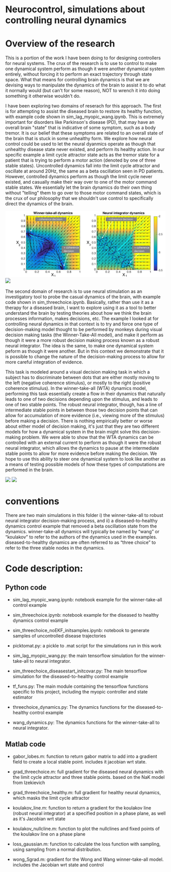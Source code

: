 # Neurocontrol, simulations about controlling neural dynamics

# Overview of the research
This is a portion of the work I have been doing to for designing controllers for neural systems. The crux of the research is to use to control to make one dynamical system perform as though it were another dynamical system entirely, without forcing it to perform an exact trajectory through state space. What that means for controlling brain dynamics is that we are devising ways to manipulate the dynamics of the brain to assist it to do what it normally would (but can't for some reason), NOT to wrench it into doing something it otherwise wouldn't do. 

I have been exploring two domains of reserach for this approach. The first is for attempting to assist the diseased brain to restore its healthy function, with example code shown in sim_lag_myopic_wang.ipynb. This is extremely important for disorders like Parkinson's disease (PD), that may have an overall brain "state" that is indicative of some symptom, such as a body tremor. It is our belief that these symptoms are related to an overall state of the brain that is stuck in some unhealthy form. We explore how neural control could be used to let the neural dyanmics operate as though that unhealthy disease state never existed, and perform its healthy action. In our specific example a limit cycle attractor state acts as the tremor state for a patient that is trying to perform a motor action (denoted by one of three stable states). Uncontrolled dynamics fall into the limit cycle attractor and oscillate at around 20Hz, the same as a beta oscillation seen in PD patients. However, controlled dynamics perform as though the limit cycle never existed, and casually make their way over to one of the motor command stable states. We essentially let the brain dynamics do their own thing without "telling" them to go over to those motor command states, which is the crux of our philosophy that we shouldn't use control to specifically direct the dynamics of the brain.

![](https://github.com/catniplab/myopiccontrol/blob/master/decision_phaseportrait.jpg)
![](https://github.com/catniplab/myopiccontrol/disease_controlled.png)


The second domain of research is to use neural stimulation as an investigatory tool to probe the casual dynamics of the brain, with example code shown in sim_threechoice.ipynb. Basically, rather than use it as a therapy for a diseased brain, I want to explore using it as a tool to better understand the brain by testing theories about how we think the brain processes information, makes decisions, etc. The example I looked at for controlling neural dynamics in that context is to try and force one type of decision-making model thought to be performed by monkeys during visual decision making tasks (the Winner-Take-All model), and make it perform as though it were a more robust decision making process known as a robust neural integrator. The idea is the same, to make one dynamical system peform as though it were another. But in this context we demonstrate that it is possible to change the nature of the decision-making process to allow for more careful integration of evidence.

This task is modeled around a visual decision making task in which a subject has to discriminate between dots that are either mostly moving to the left (negative coherence stimulus), or mostly to the right (positive coherence stimulus). In the winner-take-all (WTA) dynamics model, performing this task essentially create a flow in their dynamics that naturally leads to one of two decisions depending upon the stimulus, and leads to one of two stable points. The robust neural integrator, though, has a line of intermediate stable points in between those two decision points that can allow for accumulation of more evidence (i.e., viewing more of the stimulus) before making a decision. There is nothing empirically better or worse about either model of decision making, it's just that they are two different models for how a dynamical system in the brain might solve this decision-making problem. We were able to show that the WTA dynamics can be controlled with an external current to perform as though it were the robust neural integrator, which allows the dynamics to pause at the intermediate stable points to allow for more evidence before making the decision. We hope to use this ability to steer one dynamical system to look like another as a means of testing possible models of how these types of computations are performed in the brain.

![](https://github.com/catniplab/myopiccontrol/decision_phaseportrait.jpg)
![](https://github.com/catniplab/myopiccontrol/decision_results.png)

# conventions
There are two main simulations in this folder i) the winner-take-all to robust neural integrator decision-making process, and ii) a diseased-to-healthy dynamics control example that removed a beta oscillation state from the dynamics. winner-take-all dynamics will typically be named by “wang” or “koulakov” to refer to the authors of the dynamics used in the examples. diseased-to-healthy dynamics are often referred to as “three choice” to refer to the three stable nodes in the dynamics.


# Code description:
## Python code

- sim_lag_myopic_wang.ipynb: notebook example for the winner-take-all control example
- sim_threechoice.ipynb: notebook example for the diseased to healthy dynamics control example
- sim_threechoice_noEKF_initsamples.ipynb: notebook to generate samples of uncontrolled disease trajectories

- picktomat.py: a pickle to .mat script for the simulations run in this work
- sim_lag_myopic_wang.py: the main tensorflow simulation for the winner-take-all to neural integrator.
- sim_threechoice_diseasestart_initcovar.py: The main tensorflow simulation for the diseased-to-healthy control example
- tf_funs.py: The main module containing the tensorflow functions specific to this project, including the myopic controller and state estimator
- threechoice_dynamics.py: The dynamics functions for the diseased-to-healthy control example
- wang_dynamics.py: The dynamics functions for the winner-take-all to neural integrator.


## Matlab code

- gabor_lobes.m: function to return gabor matrix to add into a gradient field to create a local stable point. includes it jacobian wrt state.

- grad_threechoice.m: full gradient for the diseased neural dynamics with the limit cycle attractor and three stable points. based on the NaK model from Izekievich

- grad_threechoice_healthy.m: full gradient for healthy neural dynamics, which masks the limit cycle attractor


- koulakov_line.m: function to return a gradient for the koulakov line (robust neural integrator) at a specified position in a phase plane, as well as it's Jacobian wrt state

- koulakov_nullcline.m: function to plot the nullclines and fixed points of the koulakov line on a phase plane

- loss_gaussian.m: function to calculate the loss function with sampling, using sampling from a normal distribution.

- wong_Sgrad.m: gradient for the Wong and Wang winner-take-all model. includes the Jacobian wrt state and control


